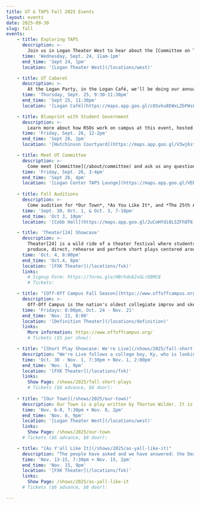 ```yaml
---
title: UT & TAPS Fall 2025 Events
layout: events
date: 2025-09-30
slug: fall
events:
    - title: Exploring TAPS
      description: >-
        Join us in Logan Theater West to hear about the [Committee on Theater and Performance Studies (TAPS)](https://taps.uchicago.edu/) and the various Performing Arts Roundtable (PAR) RSOs (that's us!) There will be some presentations given by TAPS staff and students from PAR RSOs, followed by some Q&A, where you can talk to the representatives one-on-one, as well as sign up for their [listhosts](/get-involved/listhosts).
      time: 'Wednesday, Sept. 24, 11am-1pm'
      end_time: 'Sept 24, 1pm'
      location: '[Logan Theater West](/locations/west)'

    - title: UT Cabaret
      description: >-
        At the Logan Party, in the Logan Café, we'll be doing our annual UT Cabaret—in brief, a karaoke night where you'll get to sing, meet members of the community (as well as other prospective ones such as yourself!), and be merry! While there, you'll also get another opportunity to sign up for listhosts and hear about upcoming projects. Come and go freely; it'll be going 'til the party's over!
      time: 'Thursday, Sept. 25, 9:30-11:30pm'
      end_time: 'Sept 25, 11:30pm'
      location: '[Logan Café](https://maps.app.goo.gl/c8Svku8EWxLZbFWs8)'

    - title: Blueprint with Student Government 
      description: >-
        Learn more about how RSOs work on campus at this event, hosted by University Student Government! This event focusses on Blueprint (the RSO website) and the opportunities for student involvement on campus. Members of award-winning student organizations have been invited to speak as well, and UT is one of those organizations, having won the Sense of Community Award just last year! So, you'll get the chance to hear from members of the UT Committee.
      time: 'Friday, Sept. 26, 12-2pm'
      end_time: 'Sept 26, 2pm'
      location: '[Hutchinson Courtyard](https://maps.app.goo.gl/V3wj6st26aFyrSZHA)'

    - title: Meet UT Committee
      description: >-
        Come meet [Committee](/about/committee) and ask us any questions you have about student theater on campus, as well as get to know us & give us the chance to meet you! Everyone on Committee actively works on or acts in shows almost every quarter, so this is a great opportunity to meet a lot of people you'll be working with for the next few years! We're absolutely looking forward to getting the chance to meet y'all! The TAPS Lounge is on the 2nd floor just past the woodshop, but can be hard to find, so feel free to ask the front desk for directions.
      time: 'Friday, Sept. 26, 3-4pm'
      end_time: 'Sept 26, 4pm'
      location: '[Logan Center TAPS Lounge](https://maps.app.goo.gl/VERMnx1P2DNhixbZ9)'
    
    - title: Fall Auditions
      description: >-
        Come audition for *Our Town*, *As You Like It*, and *The 25th Annual Putnam County Spelling Bee*! Those interested in auditioning should [visit this page for more details](/get-involved/actors).
      time: 'Sept. 30, Oct. 1, & Oct. 3, 7-10pm'
      end_time: 'Oct 3, 10pm'
      location: '[Cobb Hall](https://maps.app.goo.gl/2uCoHYdi8LSZFhQT6)'

    - title: 'Theater[24] Showcase'
      description: >-
        Theater[24] is a wild ride of a theater festival where students write,
        produce, direct, rehearse and perform short plays centered around a secret theme all in the span of 24 hours! Come see the culmination of their work or [go to this page for more info](/theater24) about participating!
      time: 'Oct. 4, 8:00pm'
      end_time: 'Oct.4, 8pm'
      location: '[FXK Theater](/locations/fxk)'
      links:
        # Signup Form: https://forms.gle/HBrhdxb2xGLrD8MC8
        # Tickets: 

    - title: "[Off-Off Campus Fall Season](https://www.offoffcampus.org/)"
      description: >-
        Off-Off Campus is the nation's oldest collegiate improv and sketch comedy group. Every Friday from 4th-8th week, Off-Off Campus will present a never-before-seen comedy show, never to be seen again!
      time: 'Fridays: 8:00pm, Oct. 24 - Nov. 21'
      end_time: 'Nov. 21, 8:00'
      location: '[Definition Theater](/locations/definition)'
      links:
        More information: https://www.offoffcampus.org/
        # Tickets ($5 per show):  

    - title: "[Short Play Showcase: We're Live](/shows/2025/fall-short-plays)"
      description: "We're Live follows a college boy, Ky, who is looking to make it big as a streamer in the ever-changing environment of content creators. As he changes his plans and ideas to grow an ever-increasing following, what does he have to sacrifice in order to make his dream a reality? Will he have to alter who he is? Only time will tell how much needs to be lost so that he gains what he’s wanted."
      time: 'Oct. 30 - Nov. 1, 7:30pm + Nov. 1, 2:00pm'
      end_time: 'Nov. 1, 9pm'
      location: '[FXK Theater](/locations/fxk)'
      links:
        Show Page: /shows/2025/fall-short-plays
        # Tickets ($6 advance, $8 door): 
    
    - title: "[Our Town](/shows/2025/our-town)"
      description: Our Town is a play written by Thorton Wilder. It is set in the early 1900's and is about the daily life of a small town in New England. It is an exploration of the themes of life, love, and death through the characters within the show. 
      time: 'Nov. 6-8, 7:30pm + Nov. 8, 2pm'
      end_time: 'Nov. 8, 9pm'
      location: '[Logan Theater West](/locations/west)'
      links:
        Show Page: /shows/2025/our-town
      # Tickets ($6 advance, $8 door): 

    - title: "[As Y'all Like It](/shows/2025/as-yall-like-it)"
      description: "The people have asked and we have answered: the Dean’s Men’s doing a lesbian cowboy show. When Rosalind and her loyal cousin Celia flee into the forest to escape the scheming Duke Frederick, they encounter a world where gender, power, and authority are unsteady at best. Meanwhile, Rosalind’s love interest Orlando is being cheated out of her inheritance by her brother Oliver whenever she’s not showing off her poetry and physique to the ladies. When the lovers meet again in the woods, hijinks ensue as women dress as men, shepherds outsmart courtesans, and someone gets in a fight with a lion."
      time: 'Nov. 13-15, 7:30pm + Nov. 15, 2pm'
      end_time: 'Nov. 15, 9pm'
      location: '[FXK Theater](/locations/fxk)'
      links:
        Show Page: /shows/2025/as-yall-like-it
      # Tickets ($6 advance, $8 door): 

---
```

